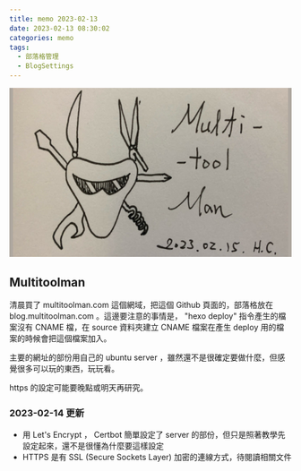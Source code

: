 ```yaml
---
title: memo 2023-02-13
date: 2023-02-13 08:30:02
categories: memo
tags:
  - 部落格管理
  - BlogSettings
---
```


![Multitoolmann v1](/images/multitoolman-v2_640x384.jpg)

<!-- 以下是自訂圖片大小的語法，但不是 Markdown 的語法，所以只是存參 -->
<!-- {% img /images/multitoolman-v2_640x384.jpg 350 What is this test %} -->

## Multitoolman

清晨買了 multitoolman.com 這個網域，把這個 Github 頁面的，部落格放在 blog.multitoolman.com 。這邊要注意的事情是， "hexo deploy" 指令產生的檔案沒有 CNAME 檔，在 source 資料夾建立 CNAME 檔案在產生 deploy 用的檔案的時候會把這個檔案加入。

主要的網址的部份用自己的 ubuntu server ，雖然還不是很確定要做什麼，但感覺很多可以玩的東西，玩玩看。

https 的設定可能要晚點或明天再研究。

### 2023-02-14 更新

- 用 Let's Encrypt ， Certbot 簡單設定了 server 的部份，但只是照著教學先設定起來，還不是很懂為什麼要這樣設定
- HTTPS 是有 SSL (Secure Sockets Layer) 加密的連線方式，待閱讀相關文件

